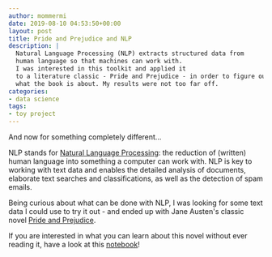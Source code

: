 ```yaml
---
author: mommermi
date: 2019-08-10 04:53:50+00:00
layout: post
title: Pride and Prejudice and NLP
description: |
  Natural Language Processing (NLP) extracts structured data from
  human language so that machines can work with.
  I was interested in this toolkit and applied it
  to a literature classic - Pride and Prejudice - in order to figure out
  what the book is about. My results were not too far off.
categories:
- data science
tags:
- toy project
---
```


And now for something completely different...

NLP stands for [Natural Language Processing](https://en.wikipedia.org/wiki/Natural_language_processing): the reduction of (written) human language into something a computer can work with. NLP is key to working with text data and enables the detailed analysis of documents, elaborate text searches and classifications, as well as the detection of spam emails.

Being curious about what can be done with NLP, I was looking for some text data I could use to try it out - and ended up with Jane Austen's classic novel [Pride and Prejudice](https://www.gutenberg.org/files/1342/1342-h/1342-h.htm).

If you are interested in what you can learn about this novel without ever reading it, have a look at this [notebook](https://github.com/mommermi/pride_and_prejudice_and_nlp/blob/master/Pride-and-Prejudice-and-NLP.ipynb)!
